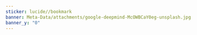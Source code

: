 ```yaml
---
sticker: lucide//bookmark
banner: Meta-Data/attachments/google-deepmind-McOWBCaY0eg-unsplash.jpg
banner_y: "0"
---
```

